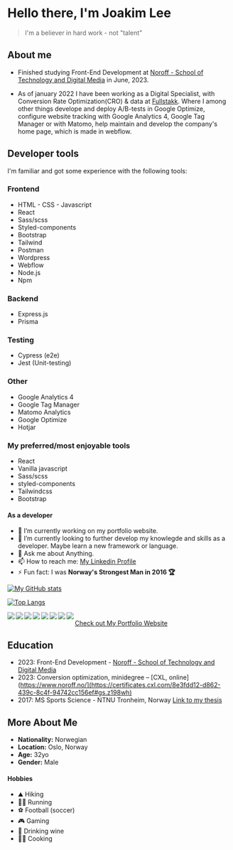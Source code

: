 # Hello there, I'm Joakim Lee

> I'm a believer in hard work - not "talent"

## About me

- Finished studying Front-End Development at [Noroff - School of Technology and Digital Media](https://www.noroff.no/) in June, 2023.

- As of january 2022 I have been working as a Digital Specialist, with Conversion Rate Optimization(CRO) & data at [Fullstakk](https://www.fullstakk.no/). Where I among other things develope and deploy A/B-tests in Google Optimize, configure website tracking with Google Analytics 4, Google Tag Manager or with Matomo, help maintain and develop the company's home page, which is made in webflow.

## Developer tools

I'm familiar and got some experience with the following tools:

### Frontend
* HTML - CSS - Javascript
* React
* Sass/scss
* Styled-components
* Bootstrap
* Tailwind
* Postman
* Wordpress
* Webflow
* Node.js
* Npm

### Backend
* Express.js
* Prisma

### Testing
* Cypress (e2e)
* Jest (Unit-testing)

### Other
* Google Analytics 4
* Google Tag Manager
* Matomo Analytics
* Google Optimize
* Hotjar

### My preferred/most enjoyable tools
* React 
* Vanilla javascript
* Sass/scss
* styled-components
* Tailwindcss
* Bootstrap

#### As a developer

- 🔭 I’m currently working on my portfolio website.
- 🌱 I’m currently looking to further develop my knowlegde and skills as a developer. Maybe learn a new framework or language.
- 💬 Ask me about Anything.
- 📫 How to reach me: [My Linkedin Profile](https://www.linkedin.com/in/joakim-lee-sletten-14381621a/)
- ⚡ Fun fact: I was **Norway's Strongest Man in 2016 🏆**

[![My GitHub stats](https://github-readme-stats.vercel.app/api?username=joakimlees)](https://github.com/joakimlees/github-readme-stats)

[![Top Langs](https://github-readme-stats.vercel.app/api/top-langs/?username=joakimlees&layout=compact)](https://github.com/joakimlees/github-readme-stats)

<img align="left" src="https://img.shields.io/badge/html5-%23E34F26.svg?style=for-the-badge&logo=html5&logoColor=white" />

<img align="left" src="https://img.shields.io/badge/css3-%231572B6.svg?style=for-the-badge&logo=css3&logoColor=white" />

<img align="left" src="https://img.shields.io/badge/javascript-%23323330.svg?style=for-the-badge&logo=javascript&logoColor=%23F7DF1E" />

<img align="left" src="https://img.shields.io/badge/react-%2320232a.svg?style=for-the-badge&logo=react&logoColor=%2361DAFB" />

<img align="left" src="https://img.shields.io/badge/SASS-hotpink.svg?style=for-the-badge&logo=SASS&logoColor=white" />

<img align="left" src="https://img.shields.io/badge/NPM-%23CB3837.svg?style=for-the-badge&logo=npm&logoColor=white" />

<img align="left" src="https://img.shields.io/badge/tailwindcss-%2338B2AC.svg?style=for-the-badge&logo=tailwind-css&logoColor=white" />

<img align="left" src="https://img.shields.io/badge/bootstrap-%238511FA.svg?style=for-the-badge&logo=bootstrap&logoColor=white" />

##

[Check out My Portfolio Website](https://stellar-platypus-59ad66.netlify.app)


## Education

- 2023: Front-End Development - [Noroff - School of Technology and Digital Media](https://www.noroff.no/)
- 2023: Conversion optimization, minidegree – [CXL, online](https://www.noroff.no/](https://certificates.cxl.com/8e3fdd12-d862-439c-8c4f-94742cc156ef#gs.z198wh)
- 2017: MS Sports Science - NTNU Tronheim, Norway [Link to my thesis](https://ntnuopen.ntnu.no/ntnu-xmlui/handle/11250/2784461)

## More About Me

- **Nationality:** Norwegian
- **Location:** Oslo, Norway
- **Age:** 32yo
- **Gender:** Male

#### Hobbies

- ⛰️ Hiking
- 🏃‍♂️ Running
- ⚽ Football (soccer)
- 🎮 Gaming
- 🍷 Drinking wine
- 👨‍🍳 Cooking
